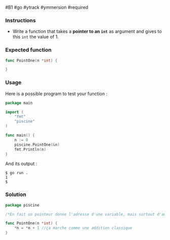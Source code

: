 #B1 #go #ytrack #ymmersion #required 
### Instructions

- Write a function that takes a **pointer to an `int`** as argument and gives to this `int` the value of 1.

### Expected function

```go
func PointOne(n *int) {

}
```

### Usage

Here is a possible program to test your function :

```go
package main

import (
	"fmt"
	"piscine"
)

func main() {
	n := 0
	piscine.PointOne(&n)
	fmt.Println(n)
}
```

And its output :

```console
$ go run .
1
$
```


### Solution 

```go
package piscine

/*En fait un pointeur donne l'adresse d'une variable, mais surtout d'autres information comme sa nature (int, str, double, etc) */

func PointOne(n *int) {
	*n = *n + 1 //ça marche comme une addition classique
}
```
